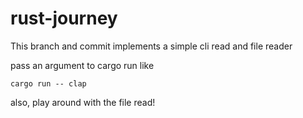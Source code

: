 # rust-journey
This branch and commit implements a simple cli read and file reader

pass an argument to cargo run like

```
cargo run -- clap
```

also, play around with the file read!